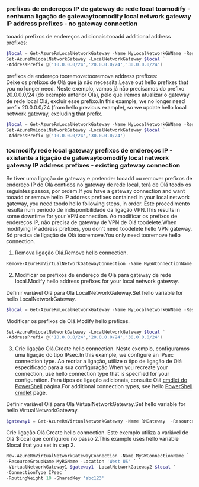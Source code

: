 ### <span data-ttu-id="b1768-101"><a name="noconnection"></a>prefixos de endereços IP de gateway de rede local toomodify - nenhuma ligação de gateway</span><span class="sxs-lookup"><span data-stu-id="b1768-101"><a name="noconnection"></a>toomodify local network gateway IP address prefixes - no gateway connection</span></span>

<span data-ttu-id="b1768-102">tooadd prefixos de endereços adicionais:</span><span class="sxs-lookup"><span data-stu-id="b1768-102">tooadd additional address prefixes:</span></span>

```powershell
$local = Get-AzureRmLocalNetworkGateway -Name MyLocalNetworkGWName -ResourceGroupName MyRGName `
Set-AzureRmLocalNetworkGateway -LocalNetworkGateway $local `
-AddressPrefix @('10.0.0.0/24','20.0.0.0/24','30.0.0.0/24')
```

<span data-ttu-id="b1768-103">prefixos de endereço tooremove:</span><span class="sxs-lookup"><span data-stu-id="b1768-103">tooremove address prefixes:</span></span><br>
<span data-ttu-id="b1768-104">Deixe os prefixos de Olá que já não necessita.</span><span class="sxs-lookup"><span data-stu-id="b1768-104">Leave out hello prefixes that you no longer need.</span></span> <span data-ttu-id="b1768-105">Neste exemplo, vamos já não precisamos do prefixo 20.0.0.0/24 (do exemplo anterior Olá), pelo que iremos atualizar o gateway de rede local Olá, excluir esse prefixo.</span><span class="sxs-lookup"><span data-stu-id="b1768-105">In this example, we no longer need prefix 20.0.0.0/24 (from hello previous example), so we update hello local network gateway, excluding that prefix.</span></span>

```powershell
$local = Get-AzureRmLocalNetworkGateway -Name MyLocalNetworkGWName -ResourceGroupName MyRGName `
Set-AzureRmLocalNetworkGateway -LocalNetworkGateway $local `
-AddressPrefix @('10.0.0.0/24','30.0.0.0/24')
```

### <span data-ttu-id="b1768-106"><a name="withconnection"></a>toomodify rede local gateway prefixos de endereços IP - existente a ligação de gateway</span><span class="sxs-lookup"><span data-stu-id="b1768-106"><a name="withconnection"></a>toomodify local network gateway IP address prefixes - existing gateway connection</span></span>

<span data-ttu-id="b1768-107">Se tiver uma ligação de gateway e pretender tooadd ou remover prefixos de endereço IP do Olá contidos no gateway de rede local, terá de Olá toodo os seguintes passos, por ordem.</span><span class="sxs-lookup"><span data-stu-id="b1768-107">If you have a gateway connection and want tooadd or remove hello IP address prefixes contained in your local network gateway, you need toodo hello following steps, in order.</span></span> <span data-ttu-id="b1768-108">Este procedimento resulta num período de indisponibilidade da ligação VPN.</span><span class="sxs-lookup"><span data-stu-id="b1768-108">This results in some downtime for your VPN connection.</span></span> <span data-ttu-id="b1768-109">Ao modificar os prefixos de endereços IP, não precisa de gateway de VPN de Olá toodelete.</span><span class="sxs-lookup"><span data-stu-id="b1768-109">When modifying IP address prefixes, you don't need toodelete hello VPN gateway.</span></span> <span data-ttu-id="b1768-110">Só precisa de ligação de Olá tooremove.</span><span class="sxs-lookup"><span data-stu-id="b1768-110">You only need tooremove hello connection.</span></span>


1. <span data-ttu-id="b1768-111">Remova ligação Olá.</span><span class="sxs-lookup"><span data-stu-id="b1768-111">Remove hello connection.</span></span>

  ```powershell
  Remove-AzureRmVirtualNetworkGatewayConnection -Name MyGWConnectionName -ResourceGroupName MyRGName
  ```
2. <span data-ttu-id="b1768-112">Modificar os prefixos de endereço de Olá para gateway de rede local.</span><span class="sxs-lookup"><span data-stu-id="b1768-112">Modify hello address prefixes for your local network gateway.</span></span>
   
  <span data-ttu-id="b1768-113">Definir variável Olá para Olá LocalNetworkGateway.</span><span class="sxs-lookup"><span data-stu-id="b1768-113">Set hello variable for hello LocalNetworkGateway.</span></span>

  ```powershell
  $local = Get-AzureRmLocalNetworkGateway -Name MyLocalNetworkGWName -ResourceGroupName MyRGName
  ```
   
  <span data-ttu-id="b1768-114">Modificar os prefixos de Olá.</span><span class="sxs-lookup"><span data-stu-id="b1768-114">Modify hello prefixes.</span></span>
   
  ```powershell
  Set-AzureRmLocalNetworkGateway -LocalNetworkGateway $local `
  -AddressPrefix @('10.0.0.0/24','20.0.0.0/24','30.0.0.0/24')
  ```
3. <span data-ttu-id="b1768-115">Crie ligação Olá.</span><span class="sxs-lookup"><span data-stu-id="b1768-115">Create hello connection.</span></span> <span data-ttu-id="b1768-116">Neste exemplo, configuramos uma ligação do tipo IPsec.</span><span class="sxs-lookup"><span data-stu-id="b1768-116">In this example, we configure an IPsec connection type.</span></span> <span data-ttu-id="b1768-117">Ao recriar a ligação, utilize o tipo de ligação de Olá especificado para a sua configuração.</span><span class="sxs-lookup"><span data-stu-id="b1768-117">When you recreate your connection, use hello connection type that is specified for your configuration.</span></span> <span data-ttu-id="b1768-118">Para tipos de ligação adicionais, consulte Olá [cmdlet do PowerShell](https://msdn.microsoft.com/library/mt603611.aspx) página.</span><span class="sxs-lookup"><span data-stu-id="b1768-118">For additional connection types, see hello [PowerShell cmdlet](https://msdn.microsoft.com/library/mt603611.aspx) page.</span></span>
   
  <span data-ttu-id="b1768-119">Definir variável Olá para Olá VirtualNetworkGateway.</span><span class="sxs-lookup"><span data-stu-id="b1768-119">Set hello variable for hello VirtualNetworkGateway.</span></span>

  ```powershell
  $gateway1 = Get-AzureRmVirtualNetworkGateway -Name RMGateway  -ResourceGroupName MyRGName
  ```
   
  <span data-ttu-id="b1768-120">Crie ligação Olá.</span><span class="sxs-lookup"><span data-stu-id="b1768-120">Create hello connection.</span></span> <span data-ttu-id="b1768-121">Este exemplo utiliza a variável de Olá $local que configurou no passo 2.</span><span class="sxs-lookup"><span data-stu-id="b1768-121">This example uses hello variable $local that you set in step 2.</span></span>

  ```powershell
  New-AzureRmVirtualNetworkGatewayConnection -Name MyGWConnectionName `
  -ResourceGroupName MyRGName -Location 'West US' `
  -VirtualNetworkGateway1 $gateway1 -LocalNetworkGateway2 $local `
  -ConnectionType IPsec `
  -RoutingWeight 10 -SharedKey 'abc123'
  ```